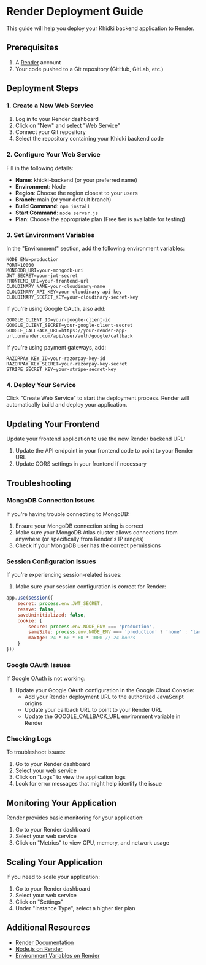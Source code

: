 # Render Deployment Guide

This guide will help you deploy your Khidki backend application to Render.

## Prerequisites

1. A [Render](https://render.com/) account
2. Your code pushed to a Git repository (GitHub, GitLab, etc.)

## Deployment Steps

### 1. Create a New Web Service

1. Log in to your Render dashboard
2. Click on "New" and select "Web Service"
3. Connect your Git repository
4. Select the repository containing your Khidki backend code

### 2. Configure Your Web Service

Fill in the following details:
- **Name**: khidki-backend (or your preferred name)
- **Environment**: Node
- **Region**: Choose the region closest to your users
- **Branch**: main (or your default branch)
- **Build Command**: `npm install`
- **Start Command**: `node server.js`
- **Plan**: Choose the appropriate plan (Free tier is available for testing)

### 3. Set Environment Variables

In the "Environment" section, add the following environment variables:

```
NODE_ENV=production
PORT=10000
MONGODB_URI=your-mongodb-uri
JWT_SECRET=your-jwt-secret
FRONTEND_URL=your-frontend-url
CLOUDINARY_NAME=your-cloudinary-name
CLOUDINARY_API_KEY=your-cloudinary-api-key
CLOUDINARY_SECRET_KEY=your-cloudinary-secret-key
```

If you're using Google OAuth, also add:
```
GOOGLE_CLIENT_ID=your-google-client-id
GOOGLE_CLIENT_SECRET=your-google-client-secret
GOOGLE_CALLBACK_URL=https://your-render-app-url.onrender.com/api/user/auth/google/callback
```

If you're using payment gateways, add:
```
RAZORPAY_KEY_ID=your-razorpay-key-id
RAZORPAY_KEY_SECRET=your-razorpay-key-secret
STRIPE_SECRET_KEY=your-stripe-secret-key
```

### 4. Deploy Your Service

Click "Create Web Service" to start the deployment process. Render will automatically build and deploy your application.

## Updating Your Frontend

Update your frontend application to use the new Render backend URL:

1. Update the API endpoint in your frontend code to point to your Render URL
2. Update CORS settings in your frontend if necessary

## Troubleshooting

### MongoDB Connection Issues

If you're having trouble connecting to MongoDB:

1. Ensure your MongoDB connection string is correct
2. Make sure your MongoDB Atlas cluster allows connections from anywhere (or specifically from Render's IP ranges)
3. Check if your MongoDB user has the correct permissions

### Session Configuration Issues

If you're experiencing session-related issues:

1. Make sure your session configuration is correct for Render:

```javascript
app.use(session({
    secret: process.env.JWT_SECRET,
    resave: false,
    saveUninitialized: false,
    cookie: { 
        secure: process.env.NODE_ENV === 'production',
        sameSite: process.env.NODE_ENV === 'production' ? 'none' : 'lax',
        maxAge: 24 * 60 * 60 * 1000 // 24 hours
    }
}))
```

### Google OAuth Issues

If Google OAuth is not working:

1. Update your Google OAuth configuration in the Google Cloud Console:
   - Add your Render deployment URL to the authorized JavaScript origins
   - Update your callback URL to point to your Render URL
   - Update the GOOGLE_CALLBACK_URL environment variable in Render

### Checking Logs

To troubleshoot issues:

1. Go to your Render dashboard
2. Select your web service
3. Click on "Logs" to view the application logs
4. Look for error messages that might help identify the issue

## Monitoring Your Application

Render provides basic monitoring for your application:

1. Go to your Render dashboard
2. Select your web service
3. Click on "Metrics" to view CPU, memory, and network usage

## Scaling Your Application

If you need to scale your application:

1. Go to your Render dashboard
2. Select your web service
3. Click on "Settings"
4. Under "Instance Type", select a higher tier plan

## Additional Resources

- [Render Documentation](https://render.com/docs)
- [Node.js on Render](https://render.com/docs/deploy-node-express-app)
- [Environment Variables on Render](https://render.com/docs/environment-variables)
